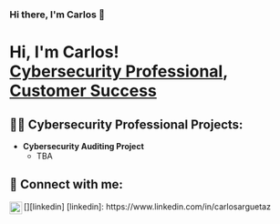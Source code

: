 ### Hi there, I'm Carlos 👋
<h1>Hi, I'm Carlos! <br/><a href="[https://github.com/Carlissimo]">Cybersecurity Professional</a>, <a href="https://www.linkedin.com/in/carlosarguetaz/">Customer Success</a>
<h2>👨‍💻 Cybersecurity Professional Projects:</h2>

- <b>Cybersecurity Auditing Project</b>
  - TBA
<h2> 🤳 Connect with me:</h2>
[<img align="left" alt="Carlissimo | LinkedIn" width="22px" src="https://cdn.jsdelivr.net/npm/simple-icons@v3/icons/linkedin.svg" />][linkedin]
[linkedin]: https://www.linkedin.com/in/carlosarguetaz

<!--

Here are some ideas to get you started:

- 🔭 I’m currently working on ...
- 🌱 I’m currently learning ...
- 👯 I’m looking to collaborate on ...
- 🤔 I’m looking for help with ...
- 💬 Ask me about ...
- 📫 How to reach me: ...
- 😄 Pronouns: ...
- ⚡ Fun fact: ...
